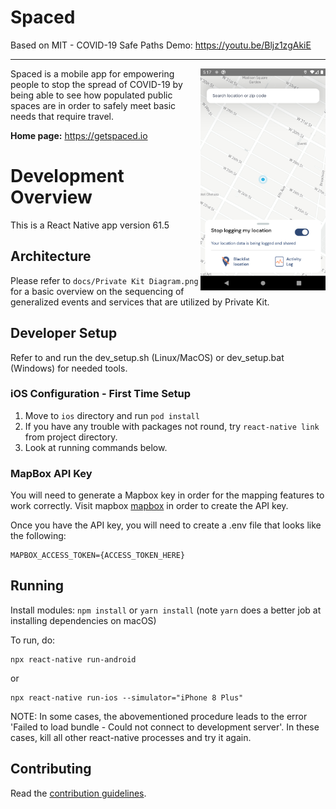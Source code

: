 # Spaced

Based on MIT - COVID-19 Safe Paths
Demo: https://youtu.be/Bljz1zgAkiE

----

<img align="right" width="200" src="./assets/PreviewUI.png" data-canonical-src="./assets/PreviewUI.png"/>

Spaced is a mobile app for empowering people to stop the spread of COVID-19 by being able to see how populated public spaces are in order to safely meet basic needs that require travel.

**Home page:** https://getspaced.io

# Development Overview

This is a React Native app version 61.5

## Architecture

Please refer to `docs/Private Kit Diagram.png` for a basic overview on the sequencing of generalized events and services that are utilized by Private Kit.

## Developer Setup

Refer to and run the dev_setup.sh (Linux/MacOS) or dev_setup.bat (Windows) for needed tools.

### iOS Configuration - First Time Setup

1. Move to `ios` directory and run `pod install`
2. If you have any trouble with packages not round, try `react-native link` from project directory.
3. Look at running commands below.

### MapBox API Key
You will need to generate a Mapbox key in order for the mapping features to work correctly. Visit mapbox [mapbox](https://www.mapbox.com/) in order to create the API key.

Once you have the API key, you will need to create a .env file that looks like the following:
```
MAPBOX_ACCESS_TOKEN={ACCESS_TOKEN_HERE}
```

## Running

Install modules:
```npm install``` or ```yarn install``` (note ```yarn``` does a better job at installing dependencies on macOS)

To run, do:
```
npx react-native run-android
```
or
```
npx react-native run-ios --simulator="iPhone 8 Plus"
```

NOTE: In some cases, the abovementioned procedure leads to the error 'Failed to load bundle - Could not connect to development server'. In these cases, kill all other react-native processes and try it again.

## Contributing

Read the [contribution guidelines](CONTRIBUTING.md).


